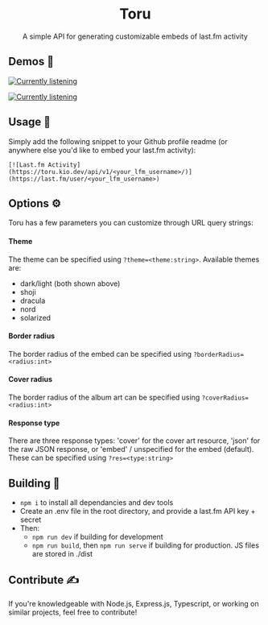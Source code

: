 <div align=center>
<h1>Toru</h1>
<p>A simple API for generating customizable embeds of last.fm activity</p>
</div>

## Demos 🚧

[![Currently listening](https://toru.kio.dev/api/v1/kiosion/?theme=dark)](https://last.fm/user/kiosion)

[![Currently listening](https://toru.kio.dev/api/v1/kiosion/?theme=light)](https://last.fm/user/kiosion)

## Usage 🔧

Simply add the following snippet to your Github profile readme (or anywhere else you'd like to embed your last.fm activity):
```
[![Last.fm Activity](https://toru.kio.dev/api/v1/<your_lfm_username>/)](https://last.fm/user/<your_lfm_username>)
```

## Options ⚙️

Toru has a few parameters you can customize through URL query strings:

#### Theme

The theme can be specified using `?theme=<theme:string>`. Available themes are:
- dark/light (both shown above)
- shoji
- dracula
- nord
- solarized

#### Border radius

The border radius of the embed can be specified using `?borderRadius=<radius:int>`

#### Cover radius

The border radius of the album art can be specified using `?coverRadius=<radius:int>`

#### Response type

There are three response types: 'cover' for the cover art resource, 'json' for the raw JSON response, or 'embed' / unspecified for the embed (default). These can be specified using `?res=<type:string>`

## Building 🔨

- `npm i` to install all dependancies and dev tools
- Create an .env file in the root directory, and provide a last.fm API key + secret
- Then:
	- `npm run dev` if building for development
	- `npm run build`, then `npm run serve` if building for production. JS files are stored in ./dist

## Contribute ✍️
If you're knowledgeable with Node.js, Express.js, Typescript, or working on similar projects, feel free to contribute!

